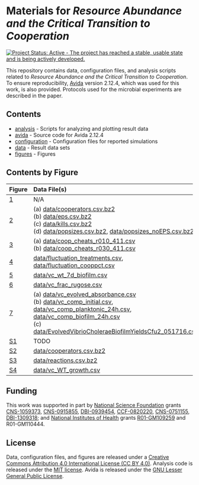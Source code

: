 # Materials for *Resource Abundance and the Critical Transition to Cooperation*

[![Project Status: Active - The project has reached a stable, usable state and is being actively developed.](http://www.repostatus.org/badges/latest/active.svg)](http://www.repostatus.org/#active)

This repository contains data, configuration files, and analysis scripts related to *Resource Abundance and the Critical Transition to Cooperation*.
To ensure reproducibility, [Avida](http://avida.devosoft.org) version 2.12.4, which was used for this work, is also provided.
Protocols used for the microbial experiments are described in the paper.


## Contents

* [analysis](analysis) - Scripts for analyzing and plotting result data
* [avida](avida) - Source code for Avida 2.12.4
* [configuration](configuration) - Configuration files for reported simulations
* [data](data) - Result data sets
* [figures](figures) - Figures


## Contents by Figure

| Figure  | Data File(s)   | Analysis      | 
|:--------|:---------------|:--------------|
| [1](figures/avida_diagram.png) | N/A            | N/A           |
| [2](figures/avida_combined.pdf) | (a) [data/cooperators.csv.bz2](data/cooperators.csv.bz2)<br>(b) [data/eps.csv.bz2](data/eps.csv.bz2)<br>(c) [data/kills.csv.bz2](data/kills.csv.bz2)<br>(d) [data/popsizes.csv.bz2](data/popsizes.csv.bz2), [data/popsizes_noEPS.csv.bz2](data/popsizes_noEPS.csv.bz2) | [analysis/plot_avida_combined.R](analysis/plot_avida_combined.R) |
| [3](figures/avida_population_stacks.pdf) | (a) [data/coop_cheats_r010_411.csv](data/coop_cheats_r010_411.csv)<br>(b) [data/coop_cheats_r030_411.csv](data/coop_cheats_r030_411.csv) | [analysis/plot_avida_popstacks.R](analysis/plot_avida_popstacks.R) |
| [4](figures/avida_fluctuation_cooppct.pdf) | [data/fluctuation_treatments.csv](data/fluctuation_treatments.csv), [data/fluctuation_cooppct.csv](data/fluctuation_cooppct.csv) | [analysis/plot_avida_fluctuation.R](analysis/plot_avida_fluctuation.R) |
| [5](figures/vc_biofilm_7dWT.pdf) | [data/vc_wt_7d_biofilm.csv](data/vc_wt_7d_biofilm.csv) | [analysis/plot_vc_biofilm.R](analysis/plot_vc_biofilm.R) |
| [6](figures/vc_frac_rugose.pdf) | [data/vc_frac_rugose.csv](data/vc_frac_rugose.csv) | [analysis/plot_vc_rugose.R](analysis/plot_vc_rugose.R) |
| [7](figures/vc_evolved_combined.pdf) | (a) [data/vc_evolved_absorbance.csv](data/vc_evolved_absorbance.csv)<br>(b) [data/vc_comp_initial.csv](data/vc_comp_initial.csv), [data/vc_comp_planktonic_24h.csv](data/vc_comp_planktonic_24h.csv), [data/vc_comp_biofilm_24h.csv](data/vc_comp_biofilm_24h.csv)<br>(c) [data/EvolvedVibrioCholeraeBiofilmYieldsCfu2_051716.csv](data/EvolvedVibrioCholeraeBiofilmYieldsCfu2_051716.csv) | [analysis/plot_vc_evolved_all.R](analysis/plot_vc_evolved_all.R) |
| [S1](figures/population-0092900.pdf) | TODO           | TODO          |
| [S2](figures/avida_cooperators_trajectories.pdf) | [data/cooperators.csv.bz2](data/cooperators.csv.bz2) | [analysis/plot_avida_coop_trajectories.R](analysis/plot_avida_coop_trajectories.R) |
| [S3](figures/avida_reactions_ORN_EQU.pdf) | [data/reactions.csv.bz2](data/reactions.csv.bz2) | [analysis/plot_avida_EQU.R](analysis/plot_avida_EQU.R) |
| [S4](figures/vc_growth_WT.pdf) | [data/vc_WT_growth.csv](data/vc_WT_growth.csv) | [analysis/plot_vc_growth.R](analysis/plot_vc_growth.R) |


## Funding

This work was supported in part by [National Science Foundation](https://www.nsf.gov) grants [CNS-1059373](https://www.nsf.gov/awardsearch/showAward?AWD_ID=1059373), [CNS-0915855](https://www.nsf.gov/awardsearch/showAward?AWD_ID=0915855), [DBI-0939454](https://www.nsf.gov/awardsearch/showAward?AWD_ID=0939454), [CCF-0820220](https://www.nsf.gov/awardsearch/showAward?AWD_ID=0820220), [CNS-0751155](https://www.nsf.gov/awardsearch/showAward?AWD_ID=0751155), [DBI-1309318](https://www.nsf.gov/awardsearch/showAward?AWD_ID=1309318); and [National Institutes of Health](https://www.nih.gov) grants [R01-GM109259](https://projectreporter.nih.gov/project_info_description.cfm?aid=9102193) and R01-GM110444. 


## License

Data, configuration files, and figures are released under a [Creative Commons Attribution 4.0 International License (CC BY 4.0)](https://creativecommons.org/licenses/by/4.0/).
Analysis code is released under the [MIT license](https://opensource.org/licenses/MIT).
Avida is released under the [GNU Lesser General Public License](https://www.gnu.org/licenses/lgpl.html).
